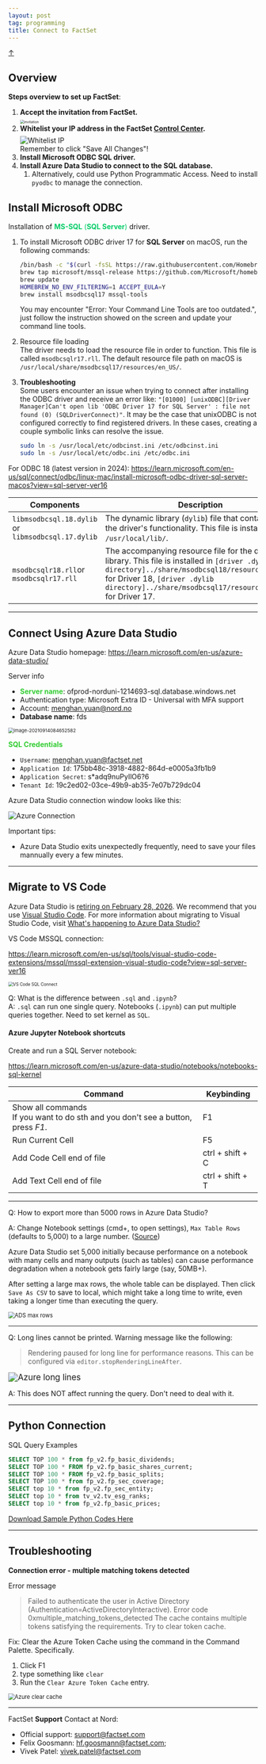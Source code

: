 ```yaml
---
layout: post
tag: programming
title: Connect to FactSet
---
```


<a class="top-link hide" href="#" id="js-top">↑</a>

## Overview

**Steps overview to set up FactSet**:

<ol>
<li> <strong>Accept the invitation from FactSet.</strong><div style="height:7px;"><br></div>
<img src="https://drive.google.com/thumbnail?id=1mIURDf2KsAGCs7OgWDLuciSACUAeCAVA&sz=w1000" alt="invitation" style="display: block; margin-right: auto; margin-left: auto; zoom:50%;" />
</li>
<li> <strong>Whitelist your IP address in the FactSet <a href="https://controlcenter.factset.com/enterprise-data/cloud-credentials">Control Center</a>.</strong> <div style="height:7px;"><br></div>
<img src="https://drive.google.com/thumbnail?id=1sn8lGriU_wuDikhrJDrz_yWjjlNyvzau&sz=w1000" alt="Whitelist IP" style="display: block; margin-right: auto; margin-left: auto; zoom:100%;" />
</li>
  Remember to click "Save All Changes"!

<li> <strong>Install Microsoft ODBC SQL driver. </strong></li>
<li> <strong>Install Azure Data Studio to connect to the SQL database.</strong>

   <ol type="pa"> 
   <li> Alternatively, could use Python Programmatic Access. Need to install <code>pyodbc</code> to manage the connection. </li>
   </ol>
</li>
</ol>

##  Install Microsoft ODBC

Installation of <span style='color:#00CC66'>**MS-SQL** (**SQL Server**) </span>driver.

1. To install Microsoft ODBC driver 17 for **SQL Server** on macOS, run the following commands:
   ```bash
   /bin/bash -c "$(curl -fsSL https://raw.githubusercontent.com/Homebrew/install/master/install.sh)" 
   brew tap microsoft/mssql-release https://github.com/Microsoft/homebrew-mssql-release 
   brew update 
   HOMEBREW_NO_ENV_FILTERING=1 ACCEPT_EULA=Y 
   brew install msodbcsql17 mssql-tools
   ```
   You may encounter "Error: Your Command Line Tools are too outdated.", just follow the instruction showed on the screen and update your command line tools.

2. Resource file loading \
   The driver needs to load the resource file in order to function. 
   This file is called `msodbcsqlr17.rll`. The default resource file path on macOS is `/usr/local/share/msodbcsql17/resources/en_US/`.

3. **Troubleshooting** \
   Some users encounter an issue when trying to connect after installing the ODBC driver and receive an error like: `"[01000] [unixODBC][Driver Manager]Can't open lib 'ODBC Driver 17 for SQL Server' : file not found (0) (SQLDriverConnect)"`. It may be the case that unixODBC is not configured correctly to find registered drivers. In these cases, creating a couple symbolic links can resolve the issue.

   ```bash
   sudo ln -s /usr/local/etc/odbcinst.ini /etc/odbcinst.ini
   sudo ln -s /usr/local/etc/odbc.ini /etc/odbc.ini
   ```



For ODBC 18 (latest version in 2024): <https://learn.microsoft.com/en-us/sql/connect/odbc/linux-mac/install-microsoft-odbc-driver-sql-server-macos?view=sql-server-ver16>



| Components                                         | Description                                                  |
| -------------------------------------------------- | ------------------------------------------------------------ |
| `libmsodbcsql.18.dylib` or `libmsodbcsql.17.dylib` | The dynamic library (`dylib`) file that contains all of the driver's functionality. This file is installed in `/usr/local/lib/`. |
| `msodbcsqlr18.rll`or `msodbcsqlr17.rll`            | The accompanying resource file for the driver library. This file is installed in `[driver .dylib directory]../share/msodbcsql18/resources/en_US/` for Driver 18, `[driver .dylib directory]../share/msodbcsql17/resources/en_US/` for Driver 17. |





___

## Connect Using **Azure Data Studio**

Azure Data Studio homepage: <https://learn.microsoft.com/en-us/azure-data-studio/>

Server info

- <span style='color:#32CD32'>**Server name**</span>: ofprod-norduni-1214693-sql.database.windows.net
- Authentication type: Microsoft Extra ID - Universal with MFA support
- Account: menghan.yuan@nord.no
- **Database name**: fds

<img src="https://drive.google.com/thumbnail?id=1nO_hwdBpDAwzijkNPOskhSnrufEPA123&sz=w1000" alt="image-20210914084652582" style="zoom:67%;" />



<span style='color:#32CD32'>**SQL Credentials**</span>

- `Username`: menghan.yuan@factset.net
- `Application Id`: 175bb48c-3918-4882-864d-e0005a3fb1b9
- `Application Secret`: s*adq9nuPyIlO6?6
- `Tenant Id`: 19c2ed02-03ce-49b9-ab35-7e07b729dc04



Azure Data Studio connection window looks like this:

<img src="https://drive.google.com/thumbnail?id=1OTqG-rNRKL247_73Ja9_Ttf02g4ebIDC&sz=w1000" alt="Azure Connection" style="display: block; margin-right: auto; margin-left: auto; zoom:100%;" />



Important tips:

- Azure Data Studio exits unexpectedly frequently, need to save your files mannually every a few minutes.



___

## Migrate to VS Code

Azure Data Studio is [retiring on February 28, 2026](https://learn.microsoft.com/en-us/lifecycle/definitions#retirement). We recommend that you use [Visual Studio Code](https://code.visualstudio.com/). For more information about migrating to Visual Studio Code, visit [What's happening to Azure Data Studio?](https://learn.microsoft.com/en-us/azure-data-studio/whats-happening-azure-data-studio)

VS Code MSSQL connection:

<https://learn.microsoft.com/en-us/sql/tools/visual-studio-code-extensions/mssql/mssql-extension-visual-studio-code?view=sql-server-ver16>

<img src="https://drive.google.com/thumbnail?id=136PQMkqsMJ6xuYYhv2fdjKs34MGGr2vE&sz=w1000" alt="VS Code SQL Connect" style="display: block; margin-right: auto; margin-left: auto; zoom:60%;" />



Q: What is the difference between `.sql` and `.ipynb`?  
A: `.sql` can run one single query. Notebooks (`.ipynb`) can put multiple queries together. Need to set kernel as `SQL`.



#### Azure Jupyter Notebook shortcuts

Create and run a SQL Server notebook:

<https://learn.microsoft.com/en-us/azure-data-studio/notebooks/notebooks-sql-kernel>



| Command                                                      | Keybinding       |
| ------------------------------------------------------------ | ---------------- |
| Show all commands<br />If you want to do sth and you don't see a button, press *F1*. | F1               |
| Run Current Cell                                             | F5               |
| Add Code Cell end of file                                    | ctrl + shift + C |
| Add Text Cell end of file                                    | ctrl + shift + T |

___

Q: How to export more than 5000 rows in Azure Data Studio?

A: Change Notebook settings (cmd+, to open settings), `Max Table Rows` (defaults to 5,000) to a large number. ([Source](https://github.com/microsoft/azuredatastudio/issues/10389#issuecomment-629429453))

Azure Data Studio set 5,000 initially because performance on a notebook with many cells and many outputs (such as tables) can cause performance degradation when a notebook gets fairly large (say, 50MB+).

After setting a large max rows, the whole table can be displayed. Then click `Save As CSV` to save to local, which might take a long time to write, even taking a longer time than executing the query.

<img src="https://drive.google.com/thumbnail?id=1Oa-vOxuSKl_rqwP6N7i0vmcHwPebxh2L&sz=w1000" alt="ADS max rows" style="display: block; margin-right: auto; margin-left: auto; zoom:80%;" />

___

Q: Long lines cannot be printed. Warning message like the following:

> Rendering paused for long line for performance reasons. This can be configured via `editor.stopRenderingLineAfter`.

<img src="https://drive.google.com/thumbnail?id=1QNs6_fluDRtPlbpC339KU7F2BIgHh4wj&sz=w1000" alt="Azure long lines" style="display: block; margin-right: auto; margin-left: auto; zoom:120%;" />

A: This does NOT affect running the query. Don't need to deal with it.



___

## **Python** Connection

SQL Query Examples
```sql
SELECT TOP 100 * from fp_v2.fp_basic_dividends;
SELECT TOP 100 * FROM fp_v2.fp_basic_shares_current;
SELECT TOP 100 * FROM fp_v2.fp_basic_splits;
SELECT TOP 100 * from fp_v2.fp_sec_coverage;
SELECT top 10 * from fp_v2.fp_sec_entity;
SELECT top 10 * from tv_v2.tv_esg_ranks;
SELECT top 10 * from fp_v2.fp_basic_prices;
```

<a href="{{ site.baseurl}}/source/FaceSet_Sample_Codes.ipynb">Download Sample Python Codes Here</a>



___

## Troubleshooting

**Connection error - multiple matching tokens detected**

Error message

> Failed to authenticate the user in Active Directory (Authentication=ActiveDirectoryInteractive).
> Error code 0xmultiple_matching_tokens_detected
> The cache contains multiple tokens satisfying the requirements. Try to clear token cache.

Fix: Clear the Azure Token Cache using the command in the Command Palette. Specifically.

1. Click F1
2. type something like `clear`
3. Run the `Clear Azure Token Cache` entry.

<img src="https://drive.google.com/thumbnail?id=15nkQUk6TAWVJgXa5Z8YxwWMX_Ynv4p6t&sz=w1000" alt="Azure clear cache" style="display: block; margin-right: auto; margin-left: auto; zoom:80%;" />






___




FactSet **Support** Contact at Nord:
- Official support: [support@factset.com](mailto:support@factset.com)
- Felix Goosmann: [hf.goosmann@factset.com](mailto:hf.goosmann@factset.com); 
- Vivek Patel: [vivek.patel@factset.com](mailto:vivek.patel@factset.com)






